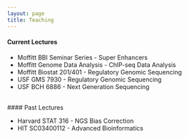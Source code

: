 ```yaml
---
layout: page
title: Teaching
---
```


#### Current Lectures

- Moffitt BBI Seminar Series - Super Enhancers
- Moffitt Genome Data Analysis - ChIP-seq Data Analysis
- Moffitt Biostat 201/401 - Regulatory Genomic Sequencing
- USF GMS 7930 - Regulatory Genomic Sequencing
- USF BCH 6886 - Next Generation Sequencing

<br>
#### Past Lectures

- Harvard STAT 316 - NGS Bias Correction
- HIT SC03400112 - Advanced Bioinformatics 